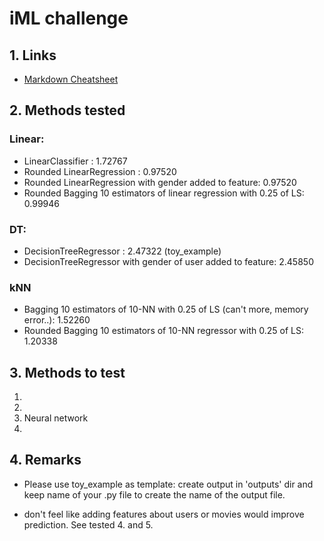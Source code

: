 # iML challenge

## 1. Links

- [Markdown Cheatsheet](https://github.com/adam-p/markdown-here/wiki/Markdown-Cheatsheet)

## 2. Methods tested
### Linear:
 - LinearClassifier : 1.72767
 - Rounded LinearRegression : 0.97520
 - Rounded LinearRegression with gender added to feature: 0.97520
 - Rounded Bagging 10 estimators of linear regression with 0.25 of LS: 0.99946

### DT:
 - DecisionTreeRegressor : 2.47322 (toy_example)
 - DecisionTreeRegressor with gender of user added to feature: 2.45850

### kNN
- Bagging 10 estimators of 10-NN with 0.25 of LS (can't more, memory error..): 1.52260
- Rounded Bagging 10 estimators of 10-NN regressor with 0.25 of LS: 1.20338

## 3. Methods to test

1.
2.
3. Neural network
4.

## 4. Remarks
- Please use toy_example as template: create output in 'outputs' dir and keep name of your .py file to create the name of the output file.

- don't feel like adding features about users or movies would improve prediction. See tested 4. and 5.

